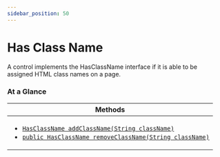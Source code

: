 ```yaml
---
sidebar_position: 50
---
```



# Has Class Name

A control implements the HasClassName interface if it is able to be assigned HTML class names on a page.

### At a Glance

| Methods |
|------------|
| <ul><li>[`HasClassName addClassName(String className)`](#)</li><li>[`public HasClassName removeClassName(String className)`](#)</li></ul>|